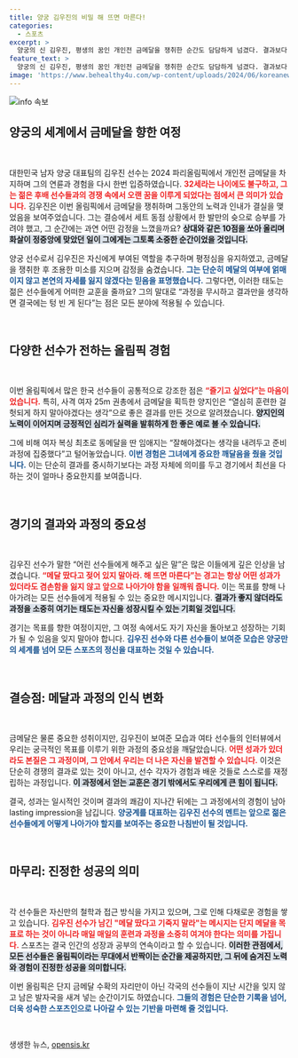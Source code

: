 ```yaml
---
title: 양궁 김우진의 비밀 해 뜨면 마른다!
categories:
  - 스포츠
excerpt: >
  양궁의 신 김우진, 평생의 꿈인 개인전 금메달을 쟁취한 순간도 담담하게 넘겼다. 결과보다 과정이 중요하다는 그의 철학은 후배들에게 깊은 귀감을 주며, 진정한 승리란 성과를 넘어선다는 메시지를 전달한다.
feature_text: >
  양궁의 신 김우진, 평생의 꿈인 개인전 금메달을 쟁취한 순간도 담담하게 넘겼다. 결과보다 과정이 중요하다는 그의 철학은 후배들에게 깊은 귀감을 주며, 진정한 승리란 성과를 넘어선다는 메시지를 전달한다.
image: 'https://www.behealthy4u.com/wp-content/uploads/2024/06/koreanews.jpg'
---
```


<p><img src="https://www.behealthy4u.com/wp-content/uploads/2024/06/koreanews.jpg" alt="info 속보" /></p>

<h2 data-ke-size="size26">양궁의 세계에서 금메달을 향한 여정</h2>

<p data-ke-size="size16">&nbsp;</p>

<p>대한민국 남자 양궁 대표팀의 김우진 선수는 2024 파리올림픽에서 개인전 금메달을 차지하며 그의 연륜과 경험을 다시 한번 입증하였습니다. <b><span style="color: #ee2323;">32세라는 나이에도 불구하고, 그는 젊은 후배 선수들과의 경쟁 속에서 오랜 꿈을 이루게 되었다는 점에서 큰 의미가 있습니다.</span></b> 김우진은 이번 올림픽에서 금메달을 쟁취하며 그동안의 노력과 인내가 결실을 맺었음을 보여주었습니다. 그는 결승에서 세트 동점 상황에서 한 발만의 슛으로 승부를 가려야 했고, 그 순간에는 과연 어떤 감정을 느꼈을까요? <b><span style="background-color: #21538527;">상대와 같은 10점을 쏘아 올리며 화살이 정중앙에 맞았던 일이 그에게는 그토록 소중한 순간이었을 것입니다.</span></b> </p>

<p>양궁 선수로서 김우진은 자신에게 부여된 역할을 추구하며 평정심을 유지하였고, 금메달을 쟁취한 후 조용한 미소를 지으며 감정을 숨겼습니다. <b><span style="color: #1a5490;">그는 단순히 메달의 여부에 얽매이지 않고 본연의 자세를 잃지 않겠다는 믿음을 표명했습니다.</span></b> 그렇다면, 이러한 태도는 젊은 선수들에게 어떠한 교훈을 줄까요? 그의 말대로 “과정을 무시하고 결과만을 생각하면 결국에는 텅 빈 게 된다”는 점은 모든 분야에 적용될 수 있습니다.</p>

<p data-ke-size="size16">&nbsp;</p>

<h2 data-ke-size="size26">다양한 선수가 전하는 올림픽 경험</h2>

<p data-ke-size="size16">&nbsp;</p>

<p>이번 올림픽에서 많은 한국 선수들이 공통적으로 강조한 점은 <b><span style="color: #ee2323;">“즐기고 싶었다”는 마음이었습니다.</span></b> 특히, 사격 여자 25m 권총에서 금메달을 획득한 양지인은 “열심히 훈련한 걸 헛되게 하지 말아야겠다는 생각”으로 좋은 결과를 만든 것으로 알려졌습니다. <b><span style="background-color: #21538527;">양지인의 노력이 이어지며 긍정적인 심리가 실력을 발휘하게 한 좋은 예로 볼 수 있습니다.</span></b> </p>

<p>그에 비해 여자 복싱 최초로 동메달을 딴 임애지는 “잘해야겠다는 생각을 내려두고 준비 과정에 집중했다”고 털어놓았습니다. <b><span style="color: #1a5490;">이번 경험은 그녀에게 중요한 깨달음을 줬을 것입니다.</span></b> 이는 단순히 결과를 중시하기보다는 과정 자체에 의미를 두고 경기에서 최선을 다하는 것이 얼마나 중요한지를 보여줍니다.</p>

<p data-ke-size="size16">&nbsp;</p>

<h2 data-ke-size="size26">경기의 결과와 과정의 중요성</h2>

<p data-ke-size="size16">&nbsp;</p>

<p>김우진 선수가 말한 “어린 선수들에게 해주고 싶은 말”은 많은 이들에게 깊은 인상을 남겼습니다. <b><span style="color: #ee2323;">“메달 땄다고 젖어 있지 말아라. 해 뜨면 마른다”는 경고는 항상 어떤 성과가 있더라도 겸손함을 잃지 않고 앞으로 나아가야 함을 일깨워 줍니다.</span></b> 이는 목표를 향해 나아가려는 모든 선수들에게 적용될 수 있는 중요한 메시지입니다. <b><span style="background-color: #21538527;">결과가 좋지 않더라도 과정을 소중히 여기는 태도는 자신을 성장시킬 수 있는 기회일 것입니다.</span></b> </p>

<p>경기는 목표를 향한 여정이지만, 그 여정 속에서도 자기 자신을 돌아보고 성장하는 기회가 될 수 있음을 잊지 말아야 합니다. <b><span style="color: #1a5490;">김우진 선수와 다른 선수들이 보여준 모습은 양궁만의 세계를 넘어 모든 스포츠의 정신을 대표하는 것일 수 있습니다.</span></b></p>

<p data-ke-size="size16">&nbsp;</p>

<h2 data-ke-size="size26">결승점: 메달과 과정의 인식 변화</h2>

<p data-ke-size="size16">&nbsp;</p>

<p>금메달은 물론 중요한 성취이지만, 김우진이 보여준 모습과 여타 선수들의 인터뷰에서 우리는 궁극적인 목표를 이루기 위한 과정의 중요성을 깨달았습니다. <b><span style="color: #ee2323;">어떤 성과가 있더라도 본질은 그 과정이며, 그 안에서 우리는 더 나은 자신을 발견할 수 있습니다.</span></b> 이것은 단순히 경쟁의 결과로 있는 것이 아니고, 선수 각자가 경험과 배운 것들로 스스로를 재정립하는 과정입니다. <b><span style="background-color: #21538527;">이 과정에서 얻는 교훈은 경기 밖에서도 우리에게 큰 힘이 됩니다.</span></b> </p>

<p>결국, 성과는 일시적인 것이며 결과의 쾌감이 지나간 뒤에는 그 과정에서의 경험이 남아 lasting impression을 남깁니다. <b><span style="color: #1a5490;">양궁계를 대표하는 김우진 선수의 멘트는 앞으로 젊은 선수들에게 어떻게 나아가야 할지를 보여주는 중요한 나침반이 될 것입니다.</span></b> </p>

<p data-ke-size="size16">&nbsp;</p>

<h2 data-ke-size="size26">마무리: 진정한 성공의 의미</h2>

<p data-ke-size="size16">&nbsp;</p>

<p>각 선수들은 자신만의 철학과 접근 방식을 가지고 있으며, 그로 인해 다채로운 경험을 쌓고 있습니다. <b><span style="color: #ee2323;">김우진 선수가 남긴 "메달 땄다고 기죽지 말라"는 메시지는 단지 메달을 목표로 하는 것이 아니라 매일 매일의 훈련과 과정을 소중히 여겨야 한다는 의미를 가집니다.</span></b> 스포츠는 결국 인간의 성장과 공부의 연속이라고 할 수 있습니다. <b><span style="background-color: #21538527;">이러한 관점에서, 모든 선수들은 올림픽이라는 무대에서 반짝이는 순간을 제공하지만, 그 뒤에 숨겨진 노력와 경험이 진정한 성공을 의미합니다.</span></b> </p>

<p>이번 올림픽은 단지 금메달 수확의 자리만이 아닌 각국의 선수들이 지난 시간을 잊지 않고 남은 발자국을 새겨 넣는 순간이기도 하였습니다. <b><span style="color: #1a5490;">그들의 경험은 단순한 기록을 넘어, 더욱 성숙한 스포츠인으로 나아갈 수 있는 기반을 마련해 줄 것입니다.</span></b> </p>

<p data-ke-size="size16">&nbsp;</p>
생생한 뉴스, <a href="https://opensis.kr" rel="dofollow">opensis.kr</a>


